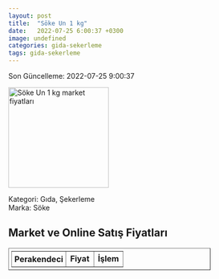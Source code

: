 ```yaml
---
layout: post
title:  "Söke Un 1 kg"
date:   2022-07-25 6:00:37 +0300
image: undefined
categories: gida-sekerleme
tags: gida-sekerleme
---
```


Son Güncelleme: 2022-07-25 9:00:37

<img src="undefined" width="200" alt="Söke Un 1 kg market fiyatları" />

Kategori: Gıda, Şekerleme
<br />
Marka: Söke

<h2>Market ve Online Satış Fiyatları</h2>

<table border="1" style="padding: 5px;width:80%;">
  <tr>
    <td style="padding: 5px;"><strong>Perakendeci</strong></td>
    <td><strong>Fiyat</strong></td>
    <td><strong>İşlem</strong></td>
  </tr>
  
</table>
